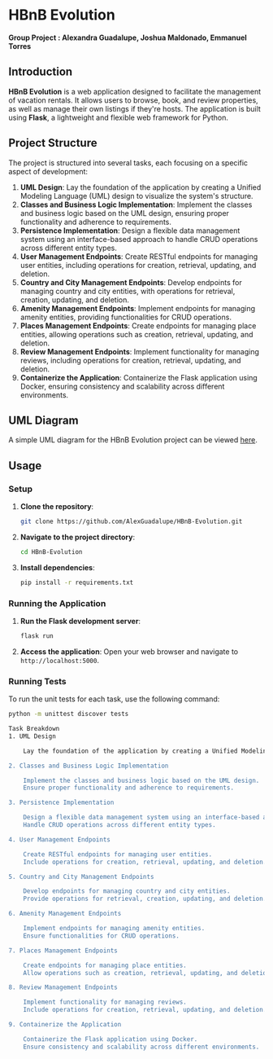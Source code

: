 # HBnB Evolution

**Group Project : Alexandra Guadalupe, Joshua Maldonado, Emmanuel Torres**

## Introduction

**HBnB Evolution** is a web application designed to facilitate the management of vacation rentals. It allows users to browse, book, and review properties, as well as manage their own listings if they're hosts. The application is built using **Flask**, a lightweight and flexible web framework for Python.

## Project Structure

The project is structured into several tasks, each focusing on a specific aspect of development:

1. **UML Design**: Lay the foundation of the application by creating a Unified Modeling Language (UML) design to visualize the system's structure.
2. **Classes and Business Logic Implementation**: Implement the classes and business logic based on the UML design, ensuring proper functionality and adherence to requirements.
3. **Persistence Implementation**: Design a flexible data management system using an interface-based approach to handle CRUD operations across different entity types.
4. **User Management Endpoints**: Create RESTful endpoints for managing user entities, including operations for creation, retrieval, updating, and deletion.
5. **Country and City Management Endpoints**: Develop endpoints for managing country and city entities, with operations for retrieval, creation, updating, and deletion.
6. **Amenity Management Endpoints**: Implement endpoints for managing amenity entities, providing functionalities for CRUD operations.
7. **Places Management Endpoints**: Create endpoints for managing place entities, allowing operations such as creation, retrieval, updating, and deletion.
8. **Review Management Endpoints**: Implement functionality for managing reviews, including operations for creation, retrieval, updating, and deletion.
9. **Containerize the Application**: Containerize the Flask application using Docker, ensuring consistency and scalability across different environments.

## UML Diagram

A simple UML diagram for the HBnB Evolution project can be viewed [here](https://www.mermaidchart.com/app/projects/5c64fbcc-ac6d-44df-a128-d02116d04292/diagrams/a93c32c7-6274-4a94-882d-995d71dfe205/version/v0.1/edit).

## Usage

### Setup

1. **Clone the repository**:
    ```bash
    git clone https://github.com/AlexGuadalupe/HBnB-Evolution.git
    ```

2. **Navigate to the project directory**:
    ```bash
    cd HBnB-Evolution
    ```

3. **Install dependencies**:
    ```bash
    pip install -r requirements.txt
    ```

### Running the Application

1. **Run the Flask development server**:
    ```bash
    flask run
    ```

2. **Access the application**:
    Open your web browser and navigate to `http://localhost:5000`.

### Running Tests

To run the unit tests for each task, use the following command:
```bash
python -m unittest discover tests

Task Breakdown
1. UML Design

    Lay the foundation of the application by creating a Unified Modeling Language (UML) design to visualize the system's structure.

2. Classes and Business Logic Implementation

    Implement the classes and business logic based on the UML design.
    Ensure proper functionality and adherence to requirements.

3. Persistence Implementation

    Design a flexible data management system using an interface-based approach.
    Handle CRUD operations across different entity types.

4. User Management Endpoints

    Create RESTful endpoints for managing user entities.
    Include operations for creation, retrieval, updating, and deletion.

5. Country and City Management Endpoints

    Develop endpoints for managing country and city entities.
    Provide operations for retrieval, creation, updating, and deletion.

6. Amenity Management Endpoints

    Implement endpoints for managing amenity entities.
    Ensure functionalities for CRUD operations.

7. Places Management Endpoints

    Create endpoints for managing place entities.
    Allow operations such as creation, retrieval, updating, and deletion.

8. Review Management Endpoints

    Implement functionality for managing reviews.
    Include operations for creation, retrieval, updating, and deletion.

9. Containerize the Application

    Containerize the Flask application using Docker.
    Ensure consistency and scalability across different environments.
